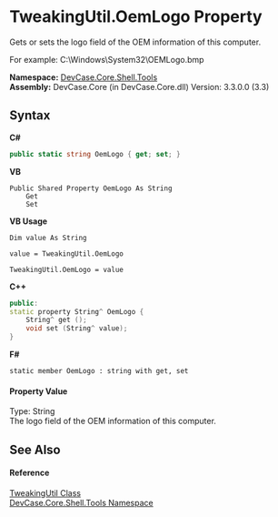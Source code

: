 # TweakingUtil.OemLogo Property 
 

Gets or sets the logo field of the OEM information of this computer. 

 For example: C:\Windows\System32\OEMLogo.bmp

**Namespace:**&nbsp;<a href="N_DevCase_Core_Shell_Tools">DevCase.Core.Shell.Tools</a><br />**Assembly:**&nbsp;DevCase.Core (in DevCase.Core.dll) Version: 3.3.0.0 (3.3)

## Syntax

**C#**<br />
``` C#
public static string OemLogo { get; set; }
```

**VB**<br />
``` VB
Public Shared Property OemLogo As String
	Get
	Set
```

**VB Usage**<br />
``` VB Usage
Dim value As String

value = TweakingUtil.OemLogo

TweakingUtil.OemLogo = value
```

**C++**<br />
``` C++
public:
static property String^ OemLogo {
	String^ get ();
	void set (String^ value);
}
```

**F#**<br />
``` F#
static member OemLogo : string with get, set

```


#### Property Value
Type: String<br />The logo field of the OEM information of this computer.

## See Also


#### Reference
<a href="T_DevCase_Core_Shell_Tools_TweakingUtil">TweakingUtil Class</a><br /><a href="N_DevCase_Core_Shell_Tools">DevCase.Core.Shell.Tools Namespace</a><br />